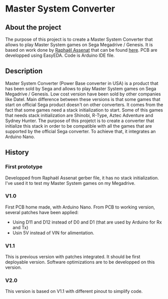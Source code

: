 
# Master System Converter
## About the project
The purpose of this project is to create a Master System Converter that allows to play Master System games on Sega Megadrive / Genesis.
It is based on work done by [Raphaël Assenat](https://www.raphnet.net/) that can be found [here](https://www.raphnet.net/electronique/sms_to_smd/index.php).
PCB are developped using EasyEDA.
Code is Arduino IDE file.
## Description
Master System Converter (Power Base converter in USA) is a product that has been sold by Sega and allows to play Master System games on Sega Megadrive / Genesis. Low cost version have been sold by other companies like Datel. Main difference between these versions is that some games that start on official Sega product doesn't on other converters. It comes from the fact that some games need a stack initialization to start. Some of this games that needs stack initialization are Shinobi, R-Type, Aztec Adventure and Sydney Hunter.
The purpose of this projetct is to create a converter that initialize this stack in order to be compatible with all the games that are supported by the official Sega converter.
To achieve that, it integrates an Arduino Nano.
## History
### First prototype
Developped from Raphaël Assenat gerber file, it has no stack initialization. I've used it to test my Master System games on my Megadrive.
### V1.0
First PCB home made, with Arduino Nano. From PCB to working version, several patches have been applied: 
 - Using D11 and D12 instead of D0 and D1 (that are used by Arduino for Rx and Tx)
 - Usin 5V instead of VIN for alimentation.
### V1.1
This is previous version with patches integrated. It should be first deployable version. Software optimizations are to be developped on this version.
### V2.0
This version is based on V1.1 with different pinout to simplify code.

